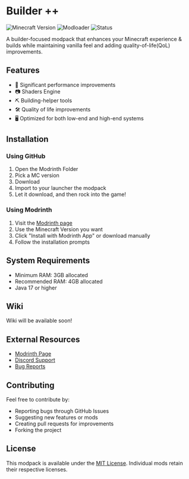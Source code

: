 # Builder ++

![Minecraft Version](https://img.shields.io/badge/Minecraft-+1.20.1-green)
![Modloader](https://img.shields.io/badge/Modloader-Fabric-blue)
![Status](https://img.shields.io/badge/Status-Active-success)

A builder-focused modpack that enhances your Minecraft experience & builds while maintaining vanilla feel and adding quality-of-life(QoL) improvements.

## Features

- 🚀 Significant performance improvements
- 📷 Shaders Engine
- ⛏ Building-helper tools
- 🛠️ Quality of life improvements
- 🖥️ Optimized for both low-end and high-end systems

## Installation

### Using GitHub

1. Open the Modrinth Folder
2. Pick a MC version
3. Download
4. Import to your launcher the modpack
5. Let it download, and then rock into the game!

### Using Modrinth

1. Visit the [Modrinth page](https://modrinth.com/modpack/builder++)
2. Use the Minecraft Version you want
3. Click "Install with Modrinth App" or download manually
4. Follow the installation prompts

## System Requirements

- Minimum RAM: 3GB allocated
- Recommended RAM: 4GB allocated
- Java 17 or higher

## Wiki

Wiki will be available soon!

## External Resources

- [Modrinth Page](https://modrinth.com/modpack/builder++)
- [Discord Support](https://discord.com/invite/evhMuYeSYJ)
- [Bug Reports](https://github.com/BleckWolf25/builder_plus_plus/issues)

## Contributing

Feel free to contribute by:

- Reporting bugs through GitHub Issues
- Suggesting new features or mods
- Creating pull requests for improvements
- Forking the project

## License

This modpack is available under the [MIT License](LICENSE). Individual mods retain their respective licenses.

